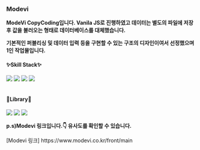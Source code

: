 <h3>Modevi</h3>
<p><b>ModeVi CopyCoding입니다. Vanila JS로 진행하였고 데이터는 별도의 파일에 저장 후 값을 불러오는 형태로 데이터베이스를 대체했습니다.</b></p>
<p><b>기본적인 퍼블리싱 및 데이터 입력 등을 구현할 수 있는 구조의 디자인이여서 선정했으며 1인 작업물입니다.</b></p>

<h4>✨Skill Stack✨</h4>
<div>
  <img src="https://img.shields.io/badge/HTML-E34F26?style=for-the-badge&logo=HTML5&logoColor=white"/>
  <img src="https://img.shields.io/badge/CSS-1572B6?style=for-the-badge&logo=CSS3&logoColor=white"/>
  <img src="https://img.shields.io/badge/JavaScript-F7DF1E?style=for-the-badge&logo=javascript&logoColor=white"/>
  <img src="https://img.shields.io/badge/VSCode-2C2C32.svg?style=for-the-badge&logo=visual-studio-code&logoColor=22ABF3" />
</div>
<br/>
<h4>📕Library📕</h4>
<div>
  <img src="https://img.shields.io/badge/JQuery-0769AD?style=for-the-badge&logo=jquery&logoColor=white"/>
  <img src="https://img.shields.io/badge/Swiper-6332F6?style=for-the-badge&logo=swiper&logoColor=white"/>
  <img src="https://img.shields.io/badge/AOS-1572B6?style=for-the-badge&logo=aos&logoColor=white"/>
</div>

<p><b>p.s)Modevi 링크입니다.👇 유사도를 확인할 수 있습니다.</b></p>
[Modevi 링크] https://www.modevi.co.kr/front/main
